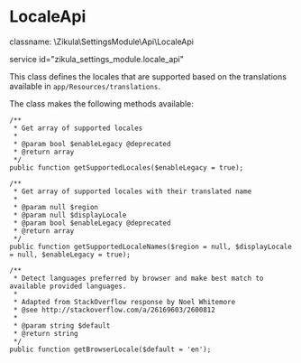LocaleApi
=========

classname: \Zikula\SettingsModule\Api\LocaleApi

service id="zikula_settings_module.locale_api"

This class defines the locales that are supported based on the translations available in `app/Resources/translations`.

The class makes the following methods available:

    /**
     * Get array of supported locales
     *
     * @param bool $enableLegacy @deprecated
     * @return array
     */
    public function getSupportedLocales($enableLegacy = true);

    /**
     * Get array of supported locales with their translated name
     *
     * @param null $region
     * @param null $displayLocale
     * @param bool $enableLegacy @deprecated
     * @return array
     */
    public function getSupportedLocaleNames($region = null, $displayLocale = null, $enableLegacy = true);

    /**
     * Detect languages preferred by browser and make best match to available provided languages.
     *
     * Adapted from StackOverflow response by Noel Whitemore
     * @see http://stackoverflow.com/a/26169603/2600812
     *
     * @param string $default
     * @return string
     */
    public function getBrowserLocale($default = 'en');
